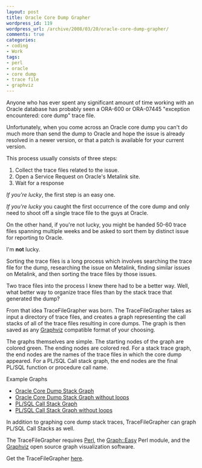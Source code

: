 ```yaml
--- 
layout: post
title: Oracle Core Dump Grapher
wordpress_id: 119
wordpress_url: /archive/2008/03/20/oracle-core-dump-grapher/
comments: true
categories: 
- coding
- Work
tags: 
- perl
- oracle
- core dump
- trace file
- graphviz
---
```


Anyone who has ever spent any significant amount of time working with an Oracle database has probably seen a ORA-600 or ORA-07445 "exception encountered: core dump" trace file. 

Unfortunately, when you come across an Oracle core dump you can't do much more than send the dump to Oracle and hope the issue is already resolved in a newer version, or that a patch is available for your current version. 

This process usually consists of three steps:

1. Collect the trace files related to the issue.
2. Open a Service Request on Oracle's Metalink site.
3. Wait for a response

_If you're lucky_, the first step is an easy one. 

_If you're lucky_ you caught the first occurrence of the core dump and only need to shoot off a single trace file to the guys at Oracle. 

On the other hand, if you're not lucky, you might be handed 50-60 trace files spanning multiple weeks and be asked to sort them by distinct issue for reporting to Oracle. 

I'm **not** lucky. 

Sorting the trace files is a long process which involves searching the trace file for the dump, researching the issue on Metalink, finding similar issues on Metalink, and then sorting the trace files by those issues. 

Two trace files into the process I knew there had to be a better way. Well, what better way to organize trace files than by the stack trace that generated the dump?

From that idea TraceFileGrapher was born. The TraceFileGrapher takes as input a directory of trace files, and creates a graph representing the call stacks of all of the trace files resulting in core dumps. The graph is then saved as any [Graphviz](http://www.graphviz.org "Graphviz: The opensource graph vizualisation package.") compatible format of your choosing. 

The graphs themselves are simple. The starting nodes of the graph are colored green. The ending nodes are colored red. For a stack trace graph, the end nodes are the names of the trace files in which the core dump appeared. For a PL/SQL Call stack graph, the end nodes are the final PL/SQL function or procedure call name. 

Example Graphs

- [Oracle Core Dump Stack Graph](/images/posts/2008/03/example-stack-graph.png "Oracle Core Dump Stack Graph")
- [Oracle Core Dump Stack Graph without loops](/images/posts/2008/03/example-noloop-stack-graph.png "Oracle Core Dump Stack Graph without loops")
- [PL/SQL Call Stack Graph](/images/posts/2008/03/example-plsql-graph.png "PL/SQL Call Stack Graph")
- [PL/SQL Call Stack Graph without loops](/images/posts/2008/03/example-noloop-plsql-graph.png "PL/SQL Call Stack Graph without loops")

In addition to graphing core dump stack traces, TraceFileGrapher can graph PL/SQL Call Stacks as well. 

The TraceFileGrapher requires [Perl](http://www.perl.org "The offical Perl webpage."), the [Graph::Easy](http://search.cpan.org/~tels/Graph-Easy/ "The Graph::Easy CPAN module for creating graphs in Perl.") Perl module, and the [Graphviz](http://www.graphviz.org "Graphviz: The open source graph visualization project.") open source graph visualization software. 

Get the TraceFileGrapher [here](/images/posts/2008/03/tracefilegrapher-0.1.tar.gz "TraceFileGrapher-0.1.tar.gz").

